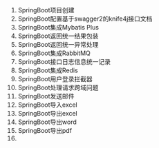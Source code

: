 1. SpringBoot项目创建
2. SpringBoot配置基于swagger2的knife4j接口文档
3. SpringBoot集成Mybatis Plus
4. SpringBoot返回统一结果包装
5. SpringBoot返回统一异常处理
6. SpringBoot集成RabbitMQ
7. SpringBoot接口日志信息统一记录
8. SpringBoot集成Redis
9. SpringBoot用户登录拦截器
10. SpringBoot处理请求跨域问题
11. SpringBoot发送邮件
12. SpringBoot导入excel
13. SpringBoot导出excel
14. SpringBoot导出word
15. SpringBoot导出pdf
16. 
